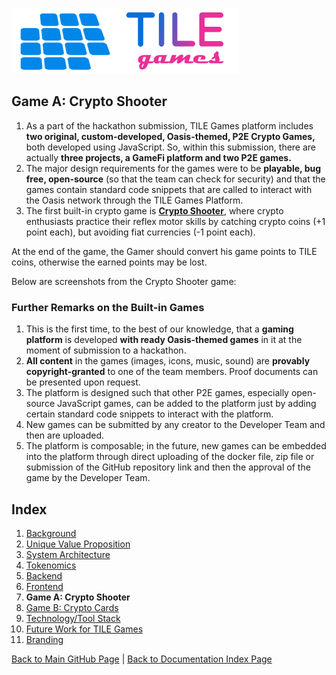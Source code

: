 ![TILE Games Logo](./img/logo.png) 

## Game A: Crypto Shooter

1. As a part of the hackathon submission, TILE Games platform includes **two original, custom-developed, Oasis-themed, P2E Crypto Games,** both developed using JavaScript. So, within this submission, there are actually **three projects, a GameFi platform and two P2E games.**
2. The major design requirements for the games were to be **playable, bug free, open-source** (so that the team can check for security) and that the games contain standard code snippets that are called to interact with the Oasis network through the TILE Games Platform.
3. The first built-in crypto game is [**Crypto Shooter**](https://github.com/tunahandanis/demo-aim-game), where crypto enthusiasts practice their reflex motor skills by catching crypto coins (+1 point each), but avoiding fiat currencies (-1 point each).

At the end of the game, the Gamer should convert his game points to TILE coins, otherwise the earned points may be lost. 

Below are screenshots from the Crypto Shooter game:




### Further Remarks on the Built-in Games

1. This is the first time, to the best of our knowledge, that a **gaming platform** is developed **with ready Oasis-themed games** in it at the moment of submission to a hackathon.
2. **All content** in the games (images, icons, music, sound) are **provably copyright-granted** to one of the team members. Proof documents can be presented upon request.
3. The platform is designed such that other P2E games, especially open-source JavaScript games, can be added to the platform just by adding certain standard code snippets to interact with the platform.
4. New games can be submitted by any creator to the Developer Team and then are uploaded. 
5. The platform is composable; in the future, new games can be embedded into the platform through direct uploading of the docker file, zip file or submission of the GitHub repository link and then the approval of the game by the Developer Team. 

## Index

1. [Background](Background.md)
2. [Unique Value Proposition](UniqueValueProposition.md)
3. [System Architecture](SystemArchitecture.md)
4. [Tokenomics](Tokenomics.md)
5. [Backend](Backend.md)
6. [Frontend](Frontend.md)
7. **Game A: Crypto Shooter**
8. [Game B: Crypto Cards](GameB.md)
9. [Technology/Tool Stack](TechnologyStack.md)
10. [Future Work for TILE Games](FuturePlans.md)
11. [Branding](Branding.md)


<hline></hline>

[Back to Main GitHub Page](../README.md) | [Back to Documentation Index Page](Documentation.md)
